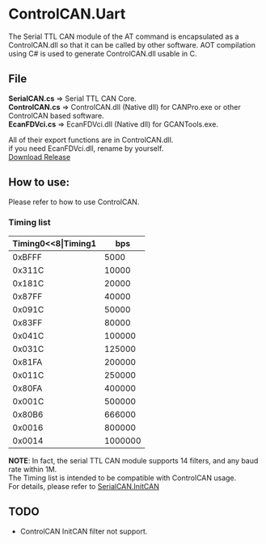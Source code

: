 # ControlCAN.Uart

The Serial TTL CAN module of the AT command is encapsulated as a ControlCAN.dll so that it can be called by other software.
AOT compilation using C# is used to generate ControlCAN.dll usable in C.


## File
**SerialCAN.cs** => Serial TTL CAN Core.      
**ControlCAN.cs** => ControlCAN.dll (Native dll) for CANPro.exe or other ControlCAN based software.    
**EcanFDVci.cs** => EcanFDVci.dll (Native dll) for GCANTools.exe.       

All of their export functions are in ControlCAN.dll.    
if you need EcanFDVci.dll, rename by yourself.    
[Download Release](https://github.com/IOL0ol1/ControlCAN/releases)


## How to use:

Please refer to how to use ControlCAN.

### Timing list

|Timing0<<8\|Timing1|bps|    
|-------|----------|    
|0xBFFF | 5000|
|0x311C | 10000|
|0x181C | 20000|
|0x87FF | 40000|
|0x091C | 50000|
|0x83FF | 80000|
|0x041C | 100000|
|0x031C | 125000|
|0x81FA | 200000|
|0x011C | 250000|
|0x80FA | 400000|
|0x001C | 500000|
|0x80B6 | 666000|
|0x0016 | 800000|
|0x0014 | 1000000|

**NOTE**: In fact, the serial TTL CAN module supports 14 filters, and any baud rate within 1M.    
The Timing list is intended to be compatible with ControlCAN usage.    
For details, please refer to [SerialCAN.InitCAN](/ControlCAN/SerialCAN.cs)

## TODO

- ControlCAN InitCAN filter not support.
